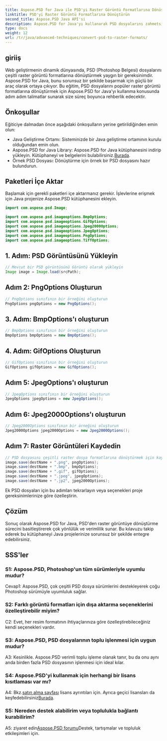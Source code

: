 ```yaml
---
title: Aspose.PSD for Java ile PSD'yi Raster Görüntü Formatlarına Dönüştürün
linktitle: PSD'yi Raster Görüntü Formatlarına Dönüştürün
second_title: Aspose.PSD Java API'si
description: Aspose.PSD for Java'yı kullanarak PSD dosyalarını zahmetsizce raster görüntülere dönüştürün. Adım adım kılavuzu, çok yönlü dışa aktarma seçeneklerini ve kusursuz entegrasyonu keşfedin.
type: docs
weight: 12
url: /tr/java/advanced-techniques/convert-psd-to-raster-formats/
---
```

## giriiş

Web geliştirmenin dinamik dünyasında, PSD (Photoshop Belgesi) dosyalarını çeşitli raster görüntü formatlarına dönüştürmek yaygın bir gereksinimdir. Aspose.PSD for Java, bunu sorunsuz bir şekilde başarmak için güçlü bir araç olarak ortaya çıkıyor. Bu eğitim, PSD dosyalarını popüler raster görüntü formatlarına dönüştürmek için Aspose.PSD for Java'yı kullanma konusunda adım adım talimatlar sunarak size süreç boyunca rehberlik edecektir.

## Önkoşullar

Eğiticiye dalmadan önce aşağıdaki önkoşulların yerine getirildiğinden emin olun:

- Java Geliştirme Ortamı: Sisteminizde bir Java geliştirme ortamının kurulu olduğundan emin olun.
-  Aspose.PSD for Java Library: Aspose.PSD for Java kütüphanesini indirip yükleyin. Kütüphaneyi ve belgelerini bulabilirsiniz.[Burada](https://reference.aspose.com/psd/java/).
- Örnek PSD Dosyası: Dönüştürme için örnek bir PSD dosyasını hazır bulundurun.

## Paketleri İçe Aktar

Başlamak için gerekli paketleri içe aktarmanız gerekir. İşlevlerine erişmek için Java projenize Aspose.PSD kütüphanesini ekleyin.

```java
import com.aspose.psd.Image;

import com.aspose.psd.imageoptions.BmpOptions;
import com.aspose.psd.imageoptions.GifOptions;
import com.aspose.psd.imageoptions.Jpeg2000Options;
import com.aspose.psd.imageoptions.JpegOptions;
import com.aspose.psd.imageoptions.PngOptions;
import com.aspose.psd.imageoptions.TiffOptions;
```

## 1. Adım: PSD Görüntüsünü Yükleyin

```java
// Mevcut bir PSD görüntüsünü Görüntü olarak yükleyin
Image image = Image.load(srcPath);
```

## Adım 2: PngOptions Oluşturun

```java
// PngOptions sınıfının bir örneğini oluşturun
PngOptions pngOptions = new PngOptions();
```

## 3. Adım: BmpOptions'ı oluşturun

```java
// BmpOptions sınıfının bir örneğini oluşturun
BmpOptions bmpOptions = new BmpOptions();
```

## 4. Adım: GifOptions Oluşturun

```java
// GifOptions sınıfının bir örneğini oluşturun
GifOptions gifOptions = new GifOptions();
```

## Adım 5: JpegOptions'ı oluşturun

```java
// JpegOptions sınıfının bir örneğini oluşturun
JpegOptions jpegOptions = new JpegOptions();
```

## Adım 6: Jpeg2000Options'ı oluşturun

```java
// Jpeg2000Options sınıfının bir örneğini oluşturun
Jpeg2000Options jpeg2000Options = new Jpeg2000Options();
```

## Adım 7: Raster Görüntüleri Kaydedin

```java
// PSD dosyasını çeşitli raster dosya formatlarına dönüştürmek için kaydetme yöntemini çağırın, çıktı yolunu ve dışa aktarma seçeneklerini sağlayın.
image.save(destName + ".png", pngOptions);
image.save(destName + ".bmp", bmpOptions);
image.save(destName + ".gif", gifOptions);
image.save(destName + ".jpeg", jpegOptions);
image.save(destName + ".jp2", jpeg2000Options);
```

Ek PSD dosyaları için bu adımları tekrarlayın veya seçenekleri proje gereksinimlerinize göre özelleştirin.

## Çözüm

Sonuç olarak Aspose.PSD for Java, PSD'den raster görüntüye dönüştürme sürecini basitleştirerek çok yönlülük ve verimlilik sunar. Bu kılavuzu takip ederek bu kütüphaneyi Java projelerinize sorunsuz bir şekilde entegre edebilirsiniz.

## SSS'ler

### S1: Aspose.PSD, Photoshop'un tüm sürümleriyle uyumlu mudur?

Cevap1: Aspose.PSD, çok çeşitli PSD dosya sürümlerini destekleyerek çoğu Photoshop sürümüyle uyumluluk sağlar.

### S2: Farklı görüntü formatları için dışa aktarma seçeneklerini özelleştirebilir miyim?

C2: Evet, her resim formatının ihtiyaçlarınıza göre özelleştirebileceğiniz kendi seçenekleri vardır.

### S3: Aspose.PSD, PSD dosyalarının toplu işlenmesi için uygun mudur?

A3: Kesinlikle. Aspose.PSD verimli toplu işleme olanak tanır, bu da onu aynı anda birden fazla PSD dosyasının işlenmesi için ideal kılar.

### S4: Aspose.PSD'yi kullanmak için herhangi bir lisans kısıtlaması var mı?

 A4: Bkz.[satın alma sayfası](https://purchase.aspose.com/buy) lisans ayrıntıları için. Ayrıca geçici lisansları da keşfedebilirsiniz[Burada](https://purchase.aspose.com/temporary-license/).

### S5: Nereden destek alabilirim veya toplulukla bağlantı kurabilirim?

 A5: ziyaret edin[Aspose.PSD forumu](https://forum.aspose.com/c/psd/34)Destek, tartışmalar ve topluluk etkileşimleri için.
